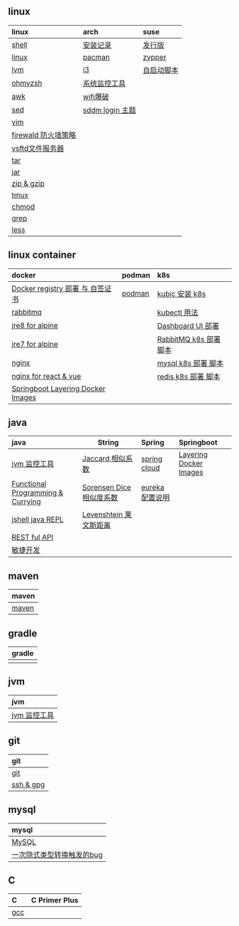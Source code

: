<script type="text/javascript">
    let startTime=new Date('2021/12/18 20:53:00');
    function getTime()
    {
        var ms = Math.floor((new Date() - startTime));
        var d = Math.floor(ms / 86400000);
        var h = Math.floor((ms-d*86400000) / 3600000);
        var m = Math.floor((ms-d*86400000-h*3600000) / 60000);
        var s = Math.floor((ms-d*86400000-h*3600000-m*60000) / 1000);

        var daysText=d.toString()+' days,';
        var hoursText="";
        var minutesText="";
        if(h>0)
            hoursText=h.toString()+' hours,';
        if(m>0)
            minutesText=m.toString()+' minutes and ';
        var showText=daysText+hoursText+minutesText+s.toString()+' seconds have passed';
        document.getElementById("time").innerHTML=showText;
    }
    setInterval(getTime,1000);
</script>

<div id='time' style="text-align: center;font-size: 40px;color: cyan;"></div>

## linux

| **linux**                                     | **arch**                            | **suse**                       |
|:----------------------------------------------|:------------------------------------|:-------------------------------|
| [shell](linux/shell.md)                       | [安装记录](linux/arch/install.md)       | [发行版](linux/suse/microos.md)   |
| [linux](linux/linux.md)                       | [pacman](linux/arch/pacman.md)      | [zypper](linux/suse/zypper.md) |
| [lvm](linux/tools/lvm.md)                     | [i3](linux/arch/i3.md)              | [自启动脚本](linux/suse/init.md)    |
| [ohmyzsh](linux/tools/ohmyzsh.md)             | [系统监控工具](linux/arch/monitor.md)     |                                |
| [awk](linux/tools/awk.md)                     | [wifi爆破](linux/arch/aircrack-ng.md) |                                |
| [sed](linux/tools/sed.md)                     | [sddm login 主题](linux/arch/sddm.md) |                                |
| [vim](linux/tools/vim.md)                     |                                     |                                |
| [firewald 防火墙策略](linux/tools/firewall-cmd.md) |                                     |                                |
| [vsftd文件服务器](linux/tools/vsftpd.md)           |                                     |                                |
| [tar](linux/tools/tar.md)                     |                                     |                                |
| [jar](linux/tools/jar.md)                     |                                     |                                |
| [zip & gzip](linux/tools/zip.md)              |                                     |                                |
| [tmux](linux/tools/tmux.md)                   |                                     |                                |
| [chmod](linux/tools/chmod.md)                 |                                     |                                |
| [grep](linux/tools/grep.md)                   |                                     |                                |
| [less](linux/tools/less.md)                   |                                     |                                |

## linux container

| **docker**                                                     | **podman**                           | **k8s**                                         |
|:---------------------------------------------------------------|:-------------------------------------|:------------------------------------------------|
| [Docker registry 部署 与 自签证书](linux/lxc/registry/registry.md)    | [podman](linux/lxc/podman/podman.md) | [kubic 安装 k8s](linux/lxc/k8s/kubic.md)          |
| [rabbitmq](linux/lxc/docker/rabbitmq.md)                       |                                      | [kubectl 用法](linux/lxc/k8s/kubectl.md)          |
| [jre8 for alpine](linux/lxc/jre8/jre84alpine.md)               |                                      | [Dashboard UI 部署](linux/lxc/k8s/dashbord-ui.md) |
| [jre7 for alpine](linux/lxc/jre7/jre74alpine.md)               |                                      | [RabbitMQ k8s 部署 脚本](linux/lxc/k8s/rabbitmq.md) |
| [nginx](linux/lxc/docker/nginx.md)                             |                                      | [mysql k8s 部署 脚本](linux/lxc/k8s/mysql.yaml)     |
| [nginx for react & vue](linux/lxc/nginx/nginx4js.md)           |                                      | [redis k8s 部署 脚本](linux/lxc/k8s/redis.md)       |
| [Springboot Layering Docker Images](java/spring/boot/layer.md) |                                      |                                                 |

## java

| **java**                                                | **String**                                      | **Spring**                                       | **Springboot**                                      |
|:--------------------------------------------------------|-------------------------------------------------|:-------------------------------------------------|:----------------------------------------------------|
| [jvm 监控工具](jvm/tools.md)                                | [Jaccard 相似系数](java/string/Jaccard.md)          | [spring cloud](java/spring/cloud/springcloud.md) | [Layering Docker Images](java/spring/boot/layer.md) |
| [Functional Programming & Currying](java/functional.md) | [Sorensen Dice 相似度系数](java/string/dice.md)      | [eureka 配置说明](java/spring/cloud/eureka.md)       |                                                     |
| [jshell java REPL](java/jshell.md)                      | [Levenshtein 莱文斯距离](java/string/Levenshtein.md) |                                                  |                                                     |
| [REST ful API](RESTfulAPI.md)                           |                                                 |                                                  |                                                     |
| [敏捷开发](TDD.md)                                          |                                                 |                                                  |                                                     |

## maven

| **maven**            |
|:---------------------|
| [maven](java/mvn.md) |

## gradle

| **gradle** |
|:-----------|
|            |

## jvm

| **jvm**                  |
|:-------------------------|
| [jvm 监控工具](jvm/tools.md) |



## git

| **git**                     |
|:----------------------------|
| [git](git/git.md)           |
| [ssh & gpg](git/ssh_gpg.md) |

## mysql

| **mysql**                                  |
|:-------------------------------------------|
| [MySQL](mysql/database.md)                 |
| [一次隐式类型转换触发的bug](mysql/type-conversion.md) |

## C

| **C**           | **C Primer Plus** |
|:----------------|:------------------|
| [gcc](c/gcc.md) ||